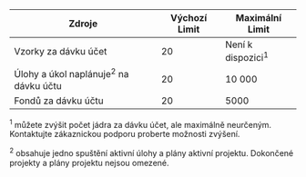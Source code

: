 **Zdroje**|**Výchozí Limit**|**Maximální Limit**
---|---|---
Vzorky za dávku účet|20|Není k dispozici<sup>1</sup>
Úlohy a úkol naplánuje<sup>2</sup> na dávku účtu|20|10 000
Fondů za dávku účtu|20|5000

<sup>1</sup> můžete zvýšit počet jádra za dávku účet, ale maximálně neurčeným. Kontaktujte zákaznickou podporu proberte možnosti zvýšení.

<sup>2</sup> obsahuje jedno spuštění aktivní úlohy a plány aktivní projektu. Dokončené projekty a plány projektu nejsou omezené.
